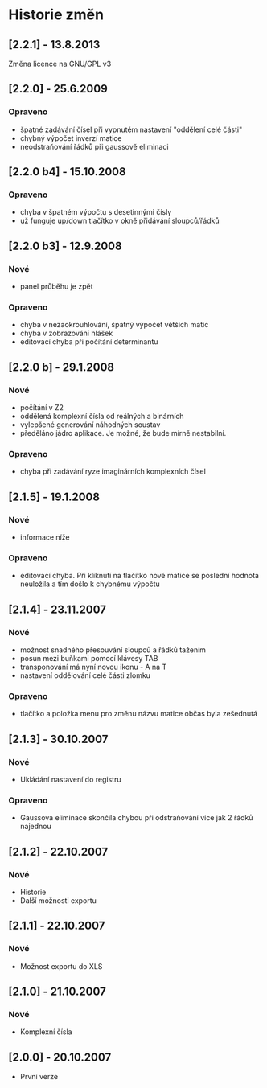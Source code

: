 # Historie změn
## [2.2.1] - 13.8.2013
 Změna licence na GNU/GPL v3

## [2.2.0] - 25.6.2009
### Opraveno
- špatné zadávání čísel při vypnutém nastavení "oddělení 
celé části"
- chybný výpočet inverzí matice
- neodstraňování řádků při gaussově eliminaci

## [2.2.0 b4] - 15.10.2008
### Opraveno
- chyba v špatném výpočtu s desetinnými čísly
- už funguje up/down tlačítko v okně přidávání 
sloupců/řádků

## [2.2.0 b3] - 12.9.2008
### Nové
- panel průběhu je zpět
### Opraveno
- chyba v nezaokrouhlování, špatný výpočet větších matic
- chyba v zobrazování hlášek
- editovací chyba při počítání determinantu

## [2.2.0 b] - 29.1.2008
### Nové
- počítání v Z2
- oddělená komplexní čísla od reálných a binárních
- vylepšené generování náhodných soustav
- předěláno jádro aplikace. Je možné, že bude mírně 
nestabilní.
### Opraveno
- chyba při zadávání ryze imaginárních komplexních čísel

## [2.1.5] - 19.1.2008
### Nové
- informace níže
### Opraveno
- editovací chyba. Při kliknutí na tlačítko
    nové matice se poslední hodnota neuložila
    a tím došlo k chybnému výpočtu

## [2.1.4] - 23.11.2007
### Nové
- možnost snadného přesouvání sloupců a
řádků tažením
- posun mezi buňkami pomocí klávesy TAB
- transponování má nyní novou ikonu - A na T
- nastavení oddělování celé části zlomku
### Opraveno
- tlačítko a položka menu pro změnu názvu
    matice občas byla zešednutá

## [2.1.3] - 30.10.2007
### Nové
- Ukládání nastavení do registru
### Opraveno
- Gaussova eliminace skončila chybou
    při odstraňování více jak 2 řádků najednou

## [2.1.2] - 22.10.2007
### Nové
- Historie
- Další možnosti exportu

## [2.1.1] - 22.10.2007
### Nové
- Možnost exportu do XLS

## [2.1.0] - 21.10.2007
### Nové
- Komplexní čísla

## [2.0.0] - 20.10.2007
- První verze
